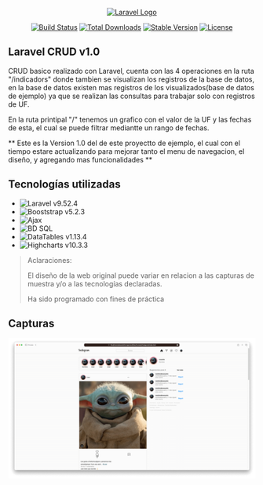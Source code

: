 <p align="center"><a href="https://laravel.com" target="_blank"><img src="https://raw.githubusercontent.com/laravel/art/master/logo-lockup/5%20SVG/2%20CMYK/1%20Full%20Color/laravel-logolockup-cmyk-red.svg" width="400" alt="Laravel Logo"></a></p>

<p align="center">
<a href="https://github.com/laravel/framework/actions"><img src="https://github.com/laravel/framework/workflows/tests/badge.svg" alt="Build Status"></a>
<a href="https://packagist.org/packages/laravel/framework"><img src="https://img.shields.io/packagist/dt/laravel/framework" alt="Total Downloads"></a>
<a href="https://packagist.org/packages/laravel/framework"><img src="https://img.shields.io/packagist/v/laravel/framework" alt="Stable Version"></a>
<a href="https://packagist.org/packages/laravel/framework"><img src="https://img.shields.io/packagist/l/laravel/framework" alt="License"></a>
</p>

## Laravel CRUD v1.0

CRUD basico realizado con Laravel, cuenta con las 4 operaciones en la ruta "/indicadors" donde tambien se visualizan los registros de la base de datos, en la base de datos existen mas registros de los visualizados(base de datos de ejemplo) ya que se realizan las consultas para trabajar solo con registros de UF.

En la ruta printipal "/" tenemos un grafico con el valor de la UF y las fechas de esta, el cual se puede filtrar mediantte un rango de fechas.

** Este es la Version 1.0 del de este proyectto de ejemplo, el cual con el tiempo estare actualizando para mejorar tanto el menu de navegacion, el diseño, y agregando mas funcionalidades ** 

## Tecnologías utilizadas
- <img src="https://img.shields.io/badge/Laravel-v9.52.4-red" alt="Laravel v9.52.4">
- <img src="https://img.shields.io/badge/Booststrap-v5.2.3-blueviolet" alt="Booststrap v5.2.3">
- <img src="https://img.shields.io/badge/-Ajax-lightgrey" alt="Ajax">
- <img src="https://img.shields.io/badge/-BD%20SQL-lightgrey" alt="BD SQL">
- <img src="https://img.shields.io/badge/DataTables%20-v1.13.4-blue" alt="DataTables v1.13.4">
- <img src="https://img.shields.io/badge/Highcharts-v10.3.3-9cf" alt="Highcharts v10.3.3">

> Aclaraciones:
>
> El diseño de la web original puede variar en relacion a las capturas de muestra y/o a las tecnologías declaradas.
>
> Ha sido programado con fines de práctica 
>

## Capturas
![Imagen del proyecto](https://github.com/eduardofierropro/Yodagram/blob/main/assets/home1.png)
